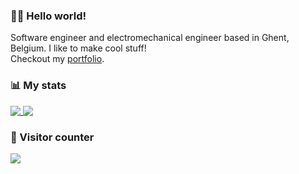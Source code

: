 ### 👋🏼 Hello world!

Software engineer and electromechanical engineer based in Ghent, Belgium. I like to make cool stuff!<br/>
Checkout my [portfolio](https://farazatarodi.com).

### 📊 My stats
<div>
  <a href="https://farazatarodi.com">
    <img align="top" src="https://github-readme-stats.vercel.app/api?username=farazatarodi&show_icons=true&bg_color=141414&title_color=0fc&icon_color=ff5454&text_color=fff&count_private=true" />
  </a>
  <a href="https://www.farazatarodi.com/#about">
    <img align="top" src="https://github-readme-stats.vercel.app/api/top-langs/?username=farazatarodi&show_icons=true&bg_color=141414&title_color=0fc&icon_color=ff5454&text_color=fff&hide=makefile,cmake&layout=compact" />
  </a>
</div>

### 🎰 Visitor counter
<img src="https://profile-counter.glitch.me/farazatarodi/count.svg" />

